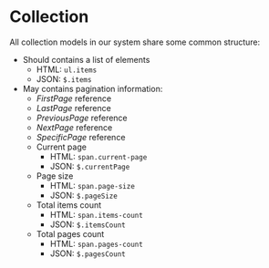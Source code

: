 ﻿# Collection

All collection models in our system share some common structure:

* Should contains a list of elements 
    * HTML: `ul.items`
    * JSON: `$.items`
* May contains pagination information:
    * _FirstPage_ reference
    * _LastPage_ reference
    * _PreviousPage_ reference
    * _NextPage_ reference
    * _SpecificPage_ reference
    * Current page
        * HTML: `span.current-page`
        * JSON: `$.currentPage`
    * Page size
        * HTML: `span.page-size`
        * JSON: `$.pageSize`
    * Total items count 
        * HTML: `span.items-count`
        * JSON: `$.itemsCount`
    * Total pages count 
        * HTML: `span.pages-count`
        * JSON: `$.pagesCount`